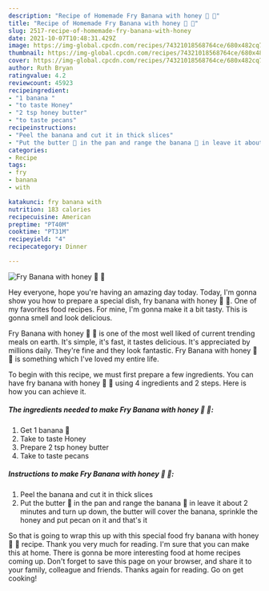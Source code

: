 ```yaml
---
description: "Recipe of Homemade Fry Banana with honey 🍯 🍌"
title: "Recipe of Homemade Fry Banana with honey 🍯 🍌"
slug: 2517-recipe-of-homemade-fry-banana-with-honey
date: 2021-10-07T10:48:31.429Z
image: https://img-global.cpcdn.com/recipes/74321018568764ce/680x482cq70/fry-banana-with-honey-recipe-main-photo.jpg
thumbnail: https://img-global.cpcdn.com/recipes/74321018568764ce/680x482cq70/fry-banana-with-honey-recipe-main-photo.jpg
cover: https://img-global.cpcdn.com/recipes/74321018568764ce/680x482cq70/fry-banana-with-honey-recipe-main-photo.jpg
author: Ruth Bryan
ratingvalue: 4.2
reviewcount: 45923
recipeingredient:
- "1 banana "
- "to taste Honey"
- "2 tsp honey butter"
- "to taste pecans"
recipeinstructions:
- "Peel the banana and cut it in thick slices"
- "Put the butter 🧈 in the pan and range the banana 🍌 in leave it about 2 minutes and turn up down, the butter will cover the banana, sprinkle the honey and put pecan on it and that&#39;s it"
categories:
- Recipe
tags:
- fry
- banana
- with

katakunci: fry banana with 
nutrition: 183 calories
recipecuisine: American
preptime: "PT40M"
cooktime: "PT31M"
recipeyield: "4"
recipecategory: Dinner

---
```



![Fry Banana with honey 🍯 🍌](https://img-global.cpcdn.com/recipes/74321018568764ce/680x482cq70/fry-banana-with-honey-recipe-main-photo.jpg)

Hey everyone, hope you're having an amazing day today. Today, I'm gonna show you how to prepare a special dish, fry banana with honey 🍯 🍌. One of my favorites food recipes. For mine, I'm gonna make it a bit tasty. This is gonna smell and look delicious.

Fry Banana with honey 🍯 🍌 is one of the most well liked of current trending meals on earth. It's simple, it's fast, it tastes delicious. It's appreciated by millions daily. They're fine and they look fantastic. Fry Banana with honey 🍯 🍌 is something which I've loved my entire life.




To begin with this recipe, we must first prepare a few ingredients. You can have fry banana with honey 🍯 🍌 using 4 ingredients and 2 steps. Here is how you can achieve it.

<!--inarticleads1-->

##### The ingredients needed to make Fry Banana with honey 🍯 🍌:

1. Get 1 banana 🍌
1. Take to taste Honey
1. Prepare 2 tsp honey butter
1. Take to taste pecans




<!--inarticleads2-->

##### Instructions to make Fry Banana with honey 🍯 🍌:

1. Peel the banana and cut it in thick slices
1. Put the butter 🧈 in the pan and range the banana 🍌 in leave it about 2 minutes and turn up down, the butter will cover the banana, sprinkle the honey and put pecan on it and that&#39;s it




So that is going to wrap this up with this special food fry banana with honey 🍯 🍌 recipe. Thank you very much for reading. I'm sure that you can make this at home. There is gonna be more interesting food at home recipes coming up. Don't forget to save this page on your browser, and share it to your family, colleague and friends. Thanks again for reading. Go on get cooking!
